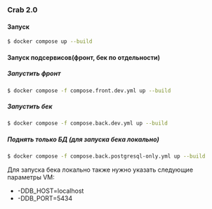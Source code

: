 ### Crab 2.0
#### Запуск

```sh
$ docker compose up --build
```
#### Запуск подсервисов(фронт, бек по отдельности)
##### Запустить фронт
```sh
$ docker compose -f compose.front.dev.yml up --build
```
##### Запустить бек
```sh
$ docker compose -f compose.back.dev.yml up --build
```

##### Поднять только БД (для запуска бека локально)
```sh
$ docker compose -f compose.back.postgresql-only.yml up --build
```
Для запуска бека локально также нужно указать следующие параметры VM:
* -DDB_HOST=localhost
* -DDB_PORT=5434
